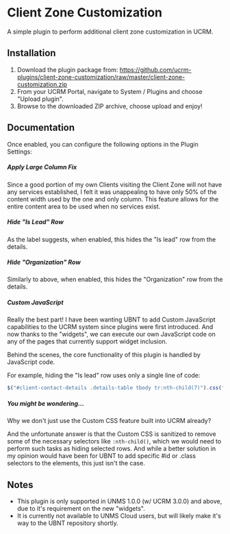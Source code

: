 # Client Zone Customization

A simple plugin to perform additional client zone customization in UCRM.

## Installation

1. Download the plugin package from:
https://github.com/ucrm-plugins/client-zone-customization/raw/master/client-zone-customization.zip
2. From your UCRM Portal, navigate to System / Plugins and choose "Upload plugin".
3. Browse to the downloaded ZIP archive, choose upload and enjoy!


## Documentation
Once enabled, you can configure the following options in the Plugin Settings:

##### Apply Large Column Fix
Since a good portion of my own Clients visiting the Client Zone will not have any services established, I felt it was
unappealing to have only 50% of the content width used by the one and only column.  This feature allows for the entire
content area to be used when no services exist.

##### Hide "Is Lead" Row
As the label suggests, when enabled, this hides the "Is lead" row from the details.

##### Hide "Organization" Row
Similarly to above, when enabled, this hides the "Organization" row from the details.

##### Custom JavaScript
Really the best part!  I have been wanting UBNT to add Custom JavaScript capabilities to the UCRM system since plugins
were first introduced.  And now thanks to the "widgets", we can execute our own JavaScript code on any of the pages that
currently support widget inclusion.

Behind the scenes, the core functionality of this plugin is handled by JavaScript code.

For example, hiding the "Is lead" row uses only a single line of code:
```javascript
$("#client-contact-details .details-table tbody tr:nth-child(7)").css("display", "none");
``` 

##### You might be wondering...
Why we don't just use the Custom CSS feature built into UCRM already?

And the unfortunate answer is that the Custom CSS is sanitized to remove some of the necessary selectors like
`:nth-child()`, which we would need to perform such tasks as hiding selected rows.  And while a better solution in my
opinion would have been for UBNT to add specific #id or .class selectors to the elements, this just isn't the case. 


## Notes
- This plugin is only supported in UNMS 1.0.0 (w/ UCRM 3.0.0) and above, due to it's requirement on the new "widgets".
- It is currently not available to UNMS Cloud users, but will likely make it's way to the UBNT repository shortly.